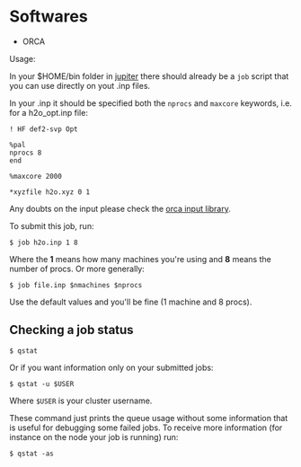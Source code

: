 # Softwares

- ORCA

Usage: 

In your $HOME/bin folder in [jupiter]() there should already be a `job` script that you can use directly on yout .inp files.

In your .inp it should be specified both the `nprocs` and `maxcore` keywords, i.e. for a h2o_opt.inp file:

```
! HF def2-svp Opt 

%pal
nprocs 8 
end

%maxcore 2000

*xyzfile h2o.xyz 0 1 
```

Any doubts on the input please check the [orca input library](https://sites.google.com/site/orcainputlibrary/home).

To submit this job, run:

```console
$ job h2o.inp 1 8
``` 

Where the **1** means how many machines you're using and **8** means the number of procs. Or more generally:

```console
$ job file.inp $nmachines $nprocs
```

Use the default values and you'll be fine (1 machine and 8 procs).

## Checking a job status

```console
$ qstat 
```

Or if you want information only on your submitted jobs:

```console
$ qstat -u $USER
```

Where `$USER` is your cluster username.

These command just prints the queue usage without some information that is useful for debugging some failed jobs. To receive more information (for instance on the node your job is running) run:

```console
$ qstat -as
``` 


